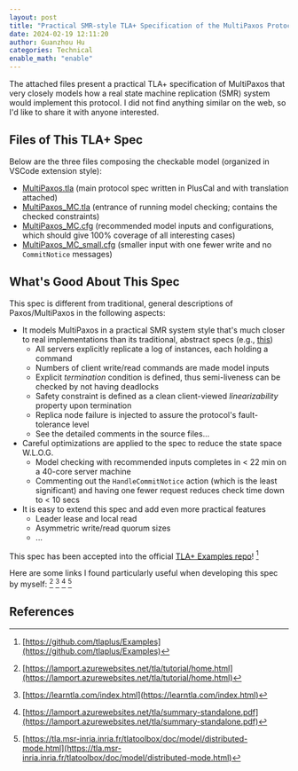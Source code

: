 ```yaml
---
layout: post
title: "Practical SMR-style TLA+ Specification of the MultiPaxos Protocol"
date: 2024-02-19 12:11:20
author: Guanzhou Hu
categories: Technical
enable_math: "enable"
---
```


The attached files present a practical TLA+ specification of MultiPaxos that very closely models how a real state machine replication (SMR) system would implement this protocol. I did not find anything similar on the web, so I'd like to share it with anyone interested.

## Files of This TLA+ Spec

Below are the three files composing the checkable model (organized in VSCode extension style):

- [MultiPaxos.tla](/assets/file/tla-specs/MultiPaxos.tla) (main protocol spec written in PlusCal and with translation attached)
- [MultiPaxos_MC.tla](/assets/file/tla-specs/MultiPaxos_MC.tla) (entrance of running model checking; contains the checked constraints)
- [MultiPaxos_MC.cfg](/assets/file/tla-specs/MultiPaxos_MC.cfg) (recommended model inputs and configurations, which should give 100% coverage of all interesting cases)
- [MultiPaxos_MC_small.cfg](/assets/file/tla-specs/MultiPaxos_MC_small.cfg) (smaller input with one fewer write and no `CommitNotice` messages)

## What's Good About This Spec

This spec is different from traditional, general descriptions of Paxos/MultiPaxos in the following aspects:

- It models MultiPaxos in a practical SMR system style that's much closer to real implementations than its traditional, abstract specs (e.g., [this](https://github.com/tlaplus/Examples/tree/master/specifications/Paxos))
  - All servers explicitly replicate a log of instances, each holding a command
  - Numbers of client write/read commands are made model inputs
  - Explicit *termination* condition is defined, thus semi-liveness can be checked by not having deadlocks
  - Safety constraint is defined as a clean client-viewed *linearizability* property upon termination
  - Replica node failure is injected to assure the protocol's fault-tolerance level
  - See the detailed comments in the source files...
- Careful optimizations are applied to the spec to reduce the state space W.L.O.G.
  - Model checking with recommended inputs completes in < 22 min on a 40-core server machine
  - Commenting out the `HandleCommitNotice` action (which is the least significant) and having one fewer request reduces check time down to < 10 secs
- It is easy to extend this spec and add even more practical features
  - Leader lease and local read
  - Asymmetric write/read quorum sizes
  - ...

This spec has been accepted into the official [TLA+ Examples repo](https://github.com/tlaplus/Examples)! [^1]

Here are some links I found particularly useful when developing this spec by myself: [^2] [^3] [^4] [^5]

## References

[^1]: [https://github.com/tlaplus/Examples](https://github.com/tlaplus/Examples)
[^2]: [https://lamport.azurewebsites.net/tla/tutorial/home.html](https://lamport.azurewebsites.net/tla/tutorial/home.html)
[^3]: [https://learntla.com/index.html](https://learntla.com/index.html)
[^4]: [https://lamport.azurewebsites.net/tla/summary-standalone.pdf](https://lamport.azurewebsites.net/tla/summary-standalone.pdf)
[^5]: [https://tla.msr-inria.inria.fr/tlatoolbox/doc/model/distributed-mode.html](https://tla.msr-inria.inria.fr/tlatoolbox/doc/model/distributed-mode.html)
